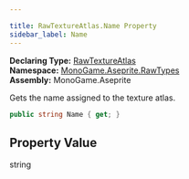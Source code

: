 ```yaml
---

title: RawTextureAtlas.Name Property
sidebar_label: Name
---
```

**Declaring Type:** [RawTextureAtlas](../)  
**Namespace:** [MonoGame.Aseprite.RawTypes](../../)  
**Assembly:** MonoGame.Aseprite

Gets the name assigned to the texture atlas.

```csharp
public string Name { get; }
```

## Property Value

string


